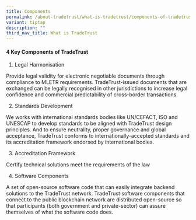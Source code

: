 ```yaml
---
title: Components
permalink: /about-tradetrust/what-is-tradetrust/components-of-tradetrust/
variant: tiptap
description: ""
third_nav_title: What is TradeTrust
---
```

<h4><strong>4 Key Components of TradeTrust</strong></h4><ol data-tight="true" class="tight"><li><p>Legal Harmonisation</p></li></ol><p>Provide legal validity for electronic negotiable documents through compliance to MLETR requirements. TradeTrust-issued documents that are exchanged can be legally recognised in other jurisdictions to increase legal confidence and commercial predictability of cross-border transactions.</p><p></p><ol start="2" data-tight="true" class="tight"><li><p>Standards Development</p></li></ol><p>We works with international standards bodies like UN/CEFACT, ISO and UNESCAP to develop standards to be aligned with TradeTrust design principles. And to ensure neutrality, proper governance and global acceptance, TradeTrust conforms to internationally-accepted standards and its accreditation framework endorsed by international bodies.</p><p></p><ol start="3" data-tight="true" class="tight"><li><p>Accreditation Framework</p></li></ol><p>Certify technical solutions meet the requirements of the law</p><p></p><ol start="4" data-tight="true" class="tight"><li><p>Software Components</p></li></ol><p>A set of open-source software code that can easily integrate backend solutions to the TradeTrust network. TradeTrust software components that connect to the public blockchain network are distributed open-source so that participants (both government and private-sector) can assure themselves of what the software code does.</p><p></p>